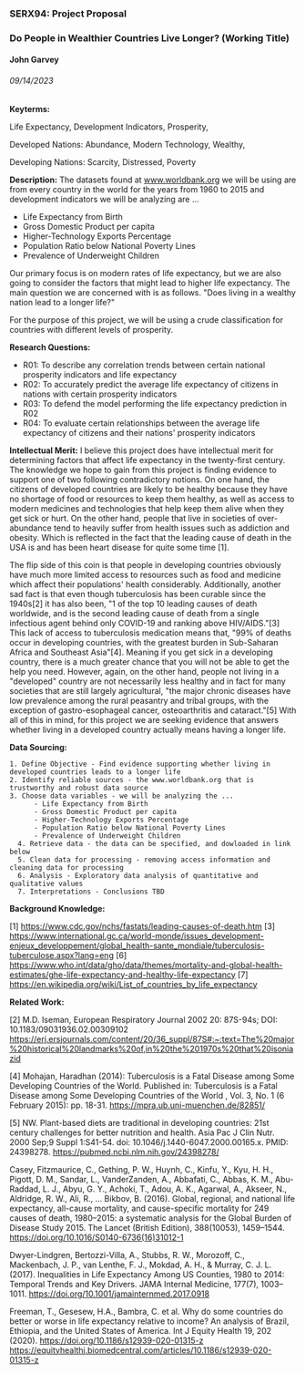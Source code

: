 ### SERX94: Project Proposal
### Do People in Wealthier Countries Live Longer? (Working Title)
#### John Garvey
###### 09/14/2023

**Keyterms:** 

Life Expectancy, Development Indicators, Prosperity,

Developed Nations: Abundance, Modern Technology, Wealthy, 

Developing Nations: Scarcity, Distressed, Poverty

**Description:**
The datasets found at www.worldbank.org we will be using are from every country in the world for the years from
1960 to 2015 and development indicators we will be analyzing are ...
- Life Expectancy from Birth 
- Gross Domestic Product per capita
- Higher-Technology Exports Percentage
- Population Ratio below National Poverty Lines
- Prevalence of Underweight Children

Our primary focus is on modern rates of life expectancy, but we are also going to consider the factors
that might lead to higher life expectancy. The main question we are concerned with is as follows. "Does living in a 
wealthy nation lead to a longer life?" 

For the purpose of this project, we will be using a crude classification for countries with different levels of prosperity. 


**Research Questions:**
- R01: To describe any correlation trends between certain national prosperity indicators and life expectancy
- R02: To accurately predict the average life expectancy of citizens in nations with certain prosperity indicators
- R03: To defend the model performing the life expectancy prediction in R02
- R04: To evaluate certain relationships between the average life expectancy of citizens and their nations' prosperity indicators

**Intellectual Merit:** 
I believe this project does have intellectual merit for determining factors that affect life expectancy
in the twenty-first century. The knowledge we hope to gain from this project is finding evidence to support one of two 
following contradictory notions. On one hand, the citizens of developed countries are likely to be healthy because
they have no shortage of food or resources to keep them healthy, as well as access to modern medicines and technologies that 
help keep them alive when they get sick or hurt. On the other hand, people that live in societies of over-abundance tend to 
heavily suffer from health issues such as addiction and obesity. Which is reflected in the fact that the leading cause of 
death in the USA is and has been heart disease for quite some time [1]. 

The flip side of this coin is that people in developing countries obviously have much more limited access to resources such as 
food and medicine which affect their populations' health considerably. Additionally, another sad fact is that even though 
tuberculosis has been curable since the 1940s[2] it has also been, "1 of the top 10 leading causes of death worldwide, 
and is the second leading cause of death from a single infectious agent behind only COVID-19 and ranking above HIV/AIDS."[3] 
This lack of access to tuberculosis medication means that, "99% of deaths occur in developing countries, with the greatest 
burden in Sub-Saharan Africa and Southeast Asia"[4]. Meaning if you get sick in a developing country, there is a much greater 
chance that you will not be able to get the help you need. However, again, on the other hand, people not living in a "developed" 
country are not necessarily less healthy and in fact for many societies that are still largely agricultural, "the major 
chronic diseases have low prevalence among the rural peasantry and tribal groups, with the exception of gastro-esophageal 
cancer, osteoarthritis and cataract."[5] With all of this in mind, for this project we are seeking evidence that answers 
whether living in a developed country actually means having a longer life.

**Data Sourcing:**

    1. Define Objective - Find evidence supporting whether living in developed countries leads to a longer life
    2. Identify reliable sources - the www.worldbank.org that is trustworthy and robust data source
    3. Choose data variables - we will be analyzing the ...
          - Life Expectancy from Birth 
          - Gross Domestic Product per capita
          - Higher-Technology Exports Percentage
          - Population Ratio below National Poverty Lines
          - Prevalence of Underweight Children
      4. Retrieve data - the data can be specified, and dowloaded in link below
      5. Clean data for processing - removing access information and cleaning data for processing
      6. Analysis - Exploratory data analysis of quantitative and qualitative values
      7. Interpretations - Conclusions TBD

**Background Knowledge:** 
    
[1] https://www.cdc.gov/nchs/fastats/leading-causes-of-death.htm
[3] https://www.international.gc.ca/world-monde/issues_development-enjeux_developpement/global_health-sante_mondiale/tuberculosis-tuberculose.aspx?lang=eng
[6] https://www.who.int/data/gho/data/themes/mortality-and-global-health-estimates/ghe-life-expectancy-and-healthy-life-expectancy
[7] https://en.wikipedia.org/wiki/List_of_countries_by_life_expectancy


**Related Work:** 

[2] M.D. Iseman, European Respiratory Journal 2002 20: 87S-94s; DOI: 10.1183/09031936.02.00309102
https://erj.ersjournals.com/content/20/36_suppl/87S#:~:text=The%20major%20historical%20landmarks%20of,in%20the%201970s%20that%20isoniazid

[4] Mohajan, Haradhan (2014): Tuberculosis is a Fatal Disease among Some Developing Countries of the World. Published in: Tuberculosis is a Fatal Disease among Some Developing Countries of the World , Vol. 3, No. 1 (6 February 2015): pp. 18-31.
https://mpra.ub.uni-muenchen.de/82851/

[5] NW. Plant-based diets are traditional in developing countries: 21st century challenges for better nutrition and health. Asia Pac J Clin Nutr. 2000 Sep;9 Suppl 1:S41-54. doi: 10.1046/j.1440-6047.2000.00165.x. PMID: 24398278.
https://pubmed.ncbi.nlm.nih.gov/24398278/

Casey, Fitzmaurice, C., Gething, P. W., Huynh, C., Kinfu, Y., Kyu, H. H., Pigott, D. M., Sandar, L., VanderZanden, A., Abbafati, C., Abbas, K. M., Abu-Raddad, L. J., Abyu, G. Y., Achoki, T., Adou, A. K., Agarwal, A., Akseer, N., Aldridge, R. W., Ali, R., … Bikbov, B. (2016). Global, regional, and national life expectancy, all-cause mortality, and cause-specific mortality for 249 causes of death, 1980–2015: a systematic analysis for the Global Burden of Disease Study 2015. The Lancet (British Edition), 388(10053), 1459–1544.
https://doi.org/10.1016/S0140-6736(16)31012-1

Dwyer-Lindgren, Bertozzi-Villa, A., Stubbs, R. W., Morozoff, C., Mackenbach, J. P., van Lenthe, F. J., Mokdad, A. H., & Murray, C. J. L. (2017). Inequalities in Life Expectancy Among US Counties, 1980 to 2014: Temporal Trends and Key Drivers. JAMA Internal Medicine, 177(7), 1003–1011.
https://doi.org/10.1001/jamainternmed.2017.0918

Freeman, T., Gesesew, H.A., Bambra, C. et al. Why do some countries do better or worse in life expectancy relative to income? An analysis of Brazil, Ethiopia, and the United States of America. Int J Equity Health 19, 202 (2020). https://doi.org/10.1186/s12939-020-01315-z
https://equityhealthj.biomedcentral.com/articles/10.1186/s12939-020-01315-z